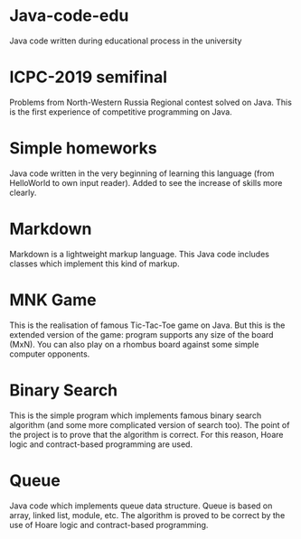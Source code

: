 # Java-code-edu
Java code written during educational process in the university

# ICPC-2019 semifinal
Problems from North-Western Russia Regional contest solved on Java. This is the first experience of competitive programming on Java.

# Simple homeworks
Java code written in the very beginning of learning this language (from HelloWorld to own input reader). Added to see the increase of skills more clearly.

# Markdown
Markdown is a lightweight markup language. This Java code includes classes which implement this kind of markup.

# MNK Game
This is the realisation of famous Tic-Tac-Toe game on Java. But this is the extended version of the game: program supports any size of the board (MxN). You can also play on a rhombus board against some simple computer opponents.

# Binary Search
This is the simple program which implements famous binary search algorithm (and some more complicated version of search too). The point of the project is to prove that the algorithm is correct. For this reason, Hoare logic and contract-based programming are used.

# Queue
Java code which implements queue data structure. Queue is based on array, linked list, module, etc. The algorithm is proved to be correct by the use of Hoare logic and contract-based programming.
